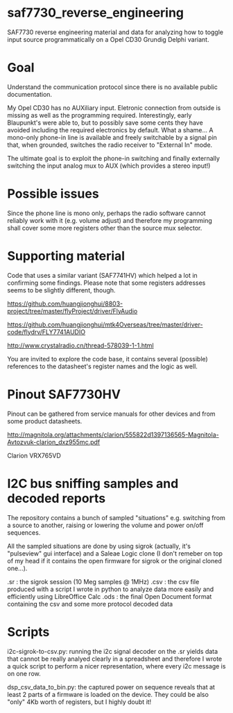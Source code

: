 # saf7730_reverse_engineering
SAF7730 reverse engineering material and data for analyzing how to toggle input source programmatically on a Opel CD30 Grundig Delphi variant.

# Goal
Understand the communication protocol since there is no available public documentation.

My Opel CD30 has no AUXiliary input. Eletronic connection from outside is missing as well as the programming required. Interestingly, early Blaupunkt's were able to, but to possibly save some cents they have avoided including the required electronics by default. What a shame... A mono-only phone-in line is available and freely switchable by a signal pin that, when grounded, switches the radio receiver to "External In" mode.

The ultimate goal is to exploit the phone-in switching and finally externally switching the input analog mux to AUX (which provides a stereo input!)

# Possible issues

Since the phone line is mono only, perhaps the radio software cannot reliably work with it (e.g. volume adjust) and therefore my programming shall cover some more registers other than the source mux selector.

# Supporting material

Code that uses a similar variant (SAF7741HV) which helped a lot in confirming some findings.
Please note that some registers addresses seems to be slightly different, though.

https://github.com/huangjionghui/8803-project/tree/master/flyProject/driver/FlyAudio

https://github.com/huangjionghui/mtk4Overseas/tree/master/driver-code/flydrv/FLY7741AUDIO

http://www.crystalradio.cn/thread-578039-1-1.html

You are invited to explore the code base, it contains several (possible) references to the datasheet's register names and the logic as well.

# Pinout SAF7730HV

Pinout can be gathered from service manuals for other devices and from some product datasheets.

http://magnitola.org/attachments/clarion/555822d1397136565-Magnitola-Avtozvuk-clarion_dxz955mc.pdf

Clarion VRX765VD

# I2C bus sniffing samples and decoded reports

The repository contains a bunch of sampled "situations" e.g. switching from a source to another, raising or lowering the volume and power on/off sequences.

All the sampled situations are done by using sigrok (actually, it's "pulseview" gui interface) and a Saleae Logic clone (I don't remeber on top of my head if it contains the open firmware for sigrok or the original cloned one...).

.sr  : the sigrok session (10 Meg samples @ 1MHz)
.csv : the csv file produced with a script I wrote in python to analyze data more easily and efficiently using LibreOffice Calc
.ods : the final Open Document format containing the csv and some more protocol decoded data

# Scripts

i2c-sigrok-to-csv.py: running the i2c signal decoder on the .sr yields data that cannot be really analyed clearly in a spreadsheet and therefore I wrote a quick script to perform a nicer representation, where every i2c message is on one row.

dsp_csv_data_to_bin.py: the captured power on sequence reveals that at least 2 parts of a firmware is loaded on the device. They could be also "only" 4Kb worth of registers, but I highly doubt it!
